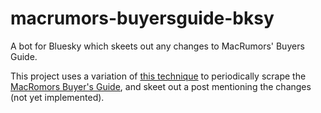 # macrumors-buyersguide-bksy

A bot for Bluesky which skeets out any changes to MacRumors' Buyers Guide.

This project uses a variation of [this technique](https://simonwillison.net/2020/Oct/9/git-scraping/) to periodically scrape the [MacRomors Buyer's Guide](https://buyersguide.macrumors.com), and skeet out a post mentioning the changes (not yet implemented).
